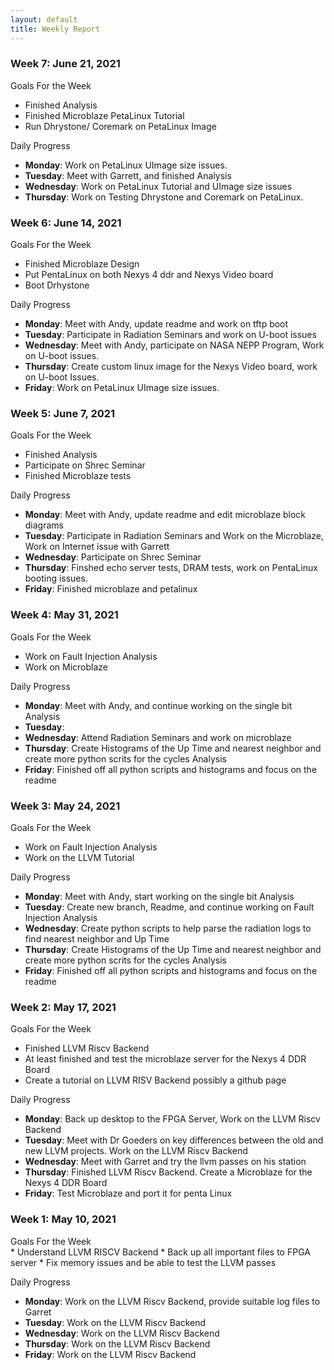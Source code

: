 ```yaml
---
layout: default
title: Weekly Report
---
```


### Week 7: June 21, 2021

Goals For the Week

- Finished Analysis
- Finished Microblaze PetaLinux Tutorial
- Run Dhrystone/ Coremark on PetaLinux Image

Daily Progress

- **Monday**: Work on PetaLinux UImage size issues.
- **Tuesday**: Meet with Garrett, and finished Analysis
- **Wednesday**: Work on PetaLinux Tutorial and UImage size issues
- **Thursday**: Work on Testing Dhrystone and Coremark on PetaLinux.

### Week 6: June 14, 2021

Goals For the Week

- Finished Microblaze Design
- Put PentaLinux on both Nexys 4 ddr and Nexys Video board
- Boot Drhystone

Daily Progress

- **Monday**: Meet with Andy, update readme and work on tftp boot
- **Tuesday**: Participate in Radiation Seminars and work on U-boot issues
- **Wednesday**: Meet with Andy, participate on NASA NEPP Program,
  Work on U-boot issues.
- **Thursday**: Create custom linux image for the Nexys Video board,
  work on U-boot Issues.
- **Friday**: Work on PetaLinux UImage size issues.

### Week 5: June 7, 2021

Goals For the Week

- Finished Analysis
- Participate on Shrec Seminar
- Finished Microblaze tests

Daily Progress

- **Monday**: Meet with Andy, update readme and edit microblaze block diagrams
- **Tuesday**: Participate in Radiation Seminars and Work on the Microblaze,
  Work on Internet issue with Garrett
- **Wednesday**: Participate on Shrec Seminar
- **Thursday**: Finshed echo server tests, DRAM tests, work on PentaLinux booting issues.
- **Friday**: Finished microblaze and petalinux

### Week 4: May 31, 2021

Goals For the Week

- Work on Fault Injection Analysis
- Work on Microblaze

Daily Progress

- **Monday**: Meet with Andy, and continue working on the single bit Analysis
- **Tuesday**:
- **Wednesday**: Attend Radiation Seminars and work on microblaze
- **Thursday**: Create Histograms of the Up Time and nearest neighbor and create more python scrits for the cycles Analysis
- **Friday**: Finished off all python scripts and histograms and focus on the readme

### Week 3: May 24, 2021

Goals For the Week

- Work on Fault Injection Analysis
- Work on the LLVM Tutorial

Daily Progress

- **Monday**: Meet with Andy, start working on the single bit Analysis
- **Tuesday**: Create new branch, Readme, and continue working on Fault Injection Analysis
- **Wednesday**: Create python scripts to help parse the radiation logs to find nearest neighbor and Up Time
- **Thursday**: Create Histograms of the Up Time and nearest neighbor and create more python scrits for the cycles Analysis
- **Friday**: Finished off all python scripts and histograms and focus on the readme

### Week 2: May 17, 2021

Goals For the Week

- Finished LLVM Riscv Backend
- At least finished and test the microblaze server for the Nexys 4 DDR Board
- Create a tutorial on LLVM RISV Backend possibly a github page

Daily Progress

- **Monday**: Back up desktop to the FPGA Server, Work on the LLVM Riscv Backend
- **Tuesday**: Meet with Dr Goeders on key differences between
  the old and new LLVM projects. Work on the LLVM Riscv Backend
- **Wednesday**: Meet with Garret and try the llvm passes on his station
- **Thursday**: Finished LLVM Riscv Backend. Create a Microblaze for the Nexys 4 DDR Board
- **Friday**: Test Microblaze and port it for penta Linux

### Week 1: May 10, 2021

<div class="text-purple"> Goals For the Week </div>
* Understand LLVM RISCV Backend 
* Back up all important files to FPGA server
* Fix memory issues and be able to test the LLVM passes

Daily Progress

- **Monday**: Work on the LLVM Riscv Backend, provide suitable log files to Garret
- **Tuesday**: Work on the LLVM Riscv Backend
- **Wednesday**: Work on the LLVM Riscv Backend
- **Thursday**: Work on the LLVM Riscv Backend
- **Friday**: Work on the LLVM Riscv Backend
